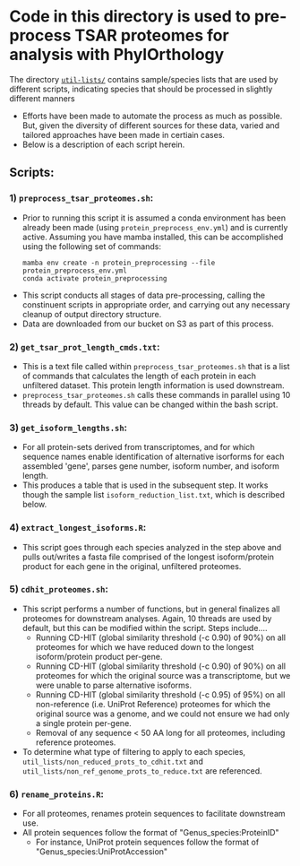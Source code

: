 # Code in this directory is used to pre-process TSAR proteomes for analysis with PhylOrthology
The directory [`util-lists/`](./util-lists) contains sample/species lists that are used by different scripts, indicating species that should be processed in slightly different manners
  - Efforts have been made to automate the process as much as possible. But, given the diversity of different sources for these data, varied and tailored approaches have been made in certiain cases. 
  - Below is a description of each script herein. 

## Scripts:
### 1) `preprocess_tsar_proteomes.sh`: 
  - Prior to running this script it is assumed a conda environment has been already been made (using `protein_preprocess_env.yml`) and is currently active. Assuming you have mamba installed, this can be accomplished using the following set of commands:
    ```
    mamba env create -n protein_preprocessing --file protein_preprocess_env.yml 
    conda activate protein_preprocessing
    ```
  - This script conducts all stages of data pre-processing, calling the constinuent scripts in appropriate order, and carrying out any necessary cleanup of output directory structure. 
  - Data are downloaded from our bucket on S3 as part of this process. 

### 2) `get_tsar_prot_length_cmds.txt`:
  - This is a text file called within `preprocess_tsar_proteomes.sh` that is a list of commands that calculates the length of each protein in each unfiltered dataset. This protein length information is used downstream.
  - `preprocess_tsar_proteomes.sh` calls these commands in parallel using 10 threads by default. This value can be changed within the bash script. 

### 3) `get_isoform_lengths.sh`:
  - For all protein-sets derived from transcriptomes, and for which sequence names enable identification of alternative isorforms for each assembled 'gene', parses gene number, isoform number, and isoform length. 
  - This produces a table that is used in the subsequent step. It works though the sample list `isoform_reduction_list.txt`, which is described below. 

### 4) `extract_longest_isoforms.R`:
  - This script goes through each species analyzed in the step above and pulls out/writes a fasta file comprised of the longest isoform/protein product for each gene in the original, unfiltered proteomes.

### 5) `cdhit_proteomes.sh`:
  - This script performs a number of functions, but in general finalizes all proteomes for downstream analyses. Again, 10 threads are used by default, but this can be modified within the script. Steps include....
    - Running CD-HIT (global similarity threshold (-c 0.90) of 90%) on all proteomes for which we have reduced down to the longest isoform/protein product per-gene. 
    - Running CD-HIT (global similarity threshold (-c 0.90) of 90%) on all proteomes for which the original source was a transcriptome, but we were unable to parse 
alternative isoforms.
    - Running CD-HIT (global similarity threshold (-c 0.95) of 95%) on all non-reference (i.e. UniProt Reference) proteomes for which the original source was a 
genome, and we could not ensure we had only a single protein per-gene. 
    - Removal of any sequence < 50 AA long for all proteomes, including reference proteomes.
  - To determine what type of filtering to apply to each species, `util_lists/non_reduced_prots_to_cdhit.txt` and `util_lists/non_ref_genome_prots_to_reduce.txt` are referenced. 

### 6) `rename_proteins.R`:
  - For all proteomes, renames protein sequences to facilitate downstream use. 
  - All protein sequences follow the format of "Genus_species:ProteinID"
    - For instance, UniProt protein sequences follow the format of "Genus_species:UniProtAccession"
